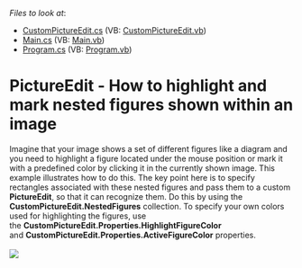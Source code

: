 <!-- default file list -->
*Files to look at*:

* [CustomPictureEdit.cs](./CS/DXApplication7/CustomPictureEdit.cs) (VB: [CustomPictureEdit.vb](./VB/DXApplication7/CustomPictureEdit.vb))
* [Main.cs](./CS/DXApplication7/Main.cs) (VB: [Main.vb](./VB/DXApplication7/Main.vb))
* [Program.cs](./CS/DXApplication7/Program.cs) (VB: [Program.vb](./VB/DXApplication7/Program.vb))
<!-- default file list end -->
# PictureEdit - How to highlight and mark nested figures shown within an image 


Imagine that your image shows a set of different figures like a diagram and you need to highlight a figure located under the mouse position or mark it with a predefined color by clicking it in the currently shown image. This example illustrates how to do this. The key point here is to specify rectangles associated with these nested figures and pass them to a custom <strong>PictureEdit</strong>, so that it can recognize them. Do this by using the <strong>CustomPictureEdit.NestedFigures</strong> collection. To specify your own colors used for highlighting the figures, use the <strong>CustomPictureEdit.Properties.HighlightFigureColor</strong> and <strong>CustomPictureEdit.Properties.ActiveFigureColor</strong> properties. <br><br><img src="https://raw.githubusercontent.com/DevExpress-Examples/pictureedit-how-to-highlight-and-mark-nested-figures-shown-within-an-image-t590943/17.2.4+/media/6df4f3b7-0bd2-4eb9-9bfa-aab6d4cfea76.png">

<br/>


